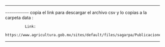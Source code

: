 *******************************************************************************

------------  copia el link para descargar el archivo csv y
			 lo copias a la carpeta data :
			 
			 Link:
			  https://www.agricultura.gob.mx/sites/default/files/sagarpa/Publicaciones/datos_abiertos/2023/Fertilizantes_beneficiarios/listado_3_beneficiarios_fertilizantes_2023_corte_091023.csv
			 
********************************************************************************

			 


